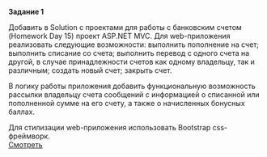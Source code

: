 <p><b>Задание 1</b></p>
<p>
Добавить в Solution с проектами для работы с банковским счетом (Homework Day 15) проект ASP.NET MVC.
Для web-приложения реализовать следующие возможности: 
выполнить пополнение на счет;
выполнить списание со счета; 
выполнить перевод с одного счета на другой, в случае принадлежности счетов как одному владельцу, так и различным;
создать новый счет; 
закрыть счет. 

В логику работы приложения добавить функциональную возможность рассылки владельцу счета сообщений с информацией о списанной или пополненной сумме на его счету, а также о начисленных бонусных баллах.

Для стилизации web-приложения использовать Bootstrap css-фреймворк.
<br />
<a href="https://github.com/buiko20/NET.W.2017.Buiko/tree/master/NET.W.2017.Buiko.08/NET.W.2017.Buiko.08.02.Architecture">Смотреть</a>
</p>